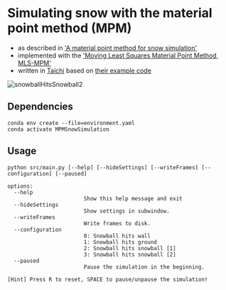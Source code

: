 # Simulating snow with the material point method (MPM)
- as described in ['A material point method for snow simulation'](https://dl.acm.org/doi/pdf/10.1145/2461912.2461948)
- implemented with the ['Moving Least Squares Material Point Method, MLS-MPM'](https://dl.acm.org/doi/pdf/10.1145/3197517.3201293)
- written in [Taichi](https://docs.taichi-lang.org/) based on [their example code](https://github.com/taichi-dev/taichi/tree/master/python/taichi/examples)

![snowballHitsSnowball2](https://github.com/3n3l/Taichi_MPMSnowSimulation/assets/103253630/a3e70218-6251-48ce-ada6-531b5e5ed331)

## Dependencies
```
conda env create --file=environment.yaml
conda activate MPMSnowSimulation
```

## Usage
```
python src/main.py [--help] [--hideSettings] [--writeFrames] [--configuration] [--paused]

options:
  --help
                        Show this help message and exit
  --hideSettings
                        Show settings in subwindow.
  --writeFrames
                        Write frames to disk.
  --configuration
                        0: Snowball hits wall
                        1: Snowball hits ground
                        2: Snowball hits snowball [1]
                        3: Snowball hits snowball [2]
  --paused
                        Pause the simulation in the beginning.

[Hint] Press R to reset, SPACE to pause/unpause the simulation!
```
